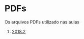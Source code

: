 # PDFs

Os arquivos PDFs utilizado nas aulas

1. [2018.2](https://github.com/dobbinx3/maua/tree/master/pae/desenvolvimento_de_sites_responsivos_modernos/pdfs/2018_2)